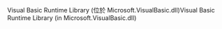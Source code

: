 <span data-ttu-id="def41-101">Visual Basic Runtime Library (位於 Microsoft.VisualBasic.dll)</span><span class="sxs-lookup"><span data-stu-id="def41-101">Visual Basic Runtime Library (in Microsoft.VisualBasic.dll)</span></span>